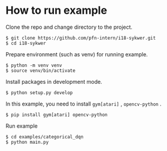 # How to run example
Clone the repo and change directory to the project.
```
$ git clone https://github.com/pfn-intern/i18-sykwer.git
$ cd i18-sykwer
```

Prepare environment (such as venv) for running example.
```
$ python -m venv venv
$ source venv/bin/activate
```

Install packages in development mode.
```
$ python setup.py develop
```

In this example, you need to install `gym[atari]` , `opencv-python` .
```
$ pip install gym[atari] opencv-python
```

Run example
```
$ cd examples/categorical_dqn
$ python main.py
```
